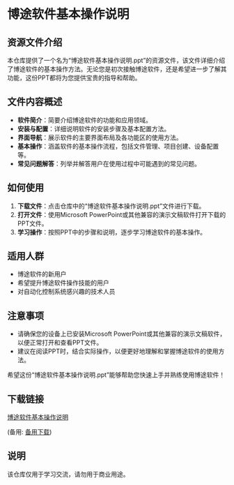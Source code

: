 # 博途软件基本操作说明

## 资源文件介绍

本仓库提供了一个名为“博途软件基本操作说明.ppt”的资源文件，该文件详细介绍了博途软件的基本操作方法。无论您是初次接触博途软件，还是希望进一步了解其功能，这份PPT都将为您提供宝贵的指导和帮助。

## 文件内容概述

- **软件简介**：简要介绍博途软件的功能和应用领域。
- **安装与配置**：详细说明软件的安装步骤及基本配置方法。
- **界面导航**：展示软件的主要界面布局及各功能区的使用方法。
- **基本操作**：涵盖软件的基本操作流程，包括文件管理、项目创建、设备配置等。
- **常见问题解答**：列举并解答用户在使用过程中可能遇到的常见问题。

## 如何使用

1. **下载文件**：点击仓库中的“博途软件基本操作说明.ppt”文件进行下载。
2. **打开文件**：使用Microsoft PowerPoint或其他兼容的演示文稿软件打开下载的PPT文件。
3. **学习操作**：按照PPT中的步骤和说明，逐步学习博途软件的基本操作。

## 适用人群

- 博途软件的新用户
- 希望提升博途软件操作技能的用户
- 对自动化控制系统感兴趣的技术人员

## 注意事项

- 请确保您的设备上已安装Microsoft PowerPoint或其他兼容的演示文稿软件，以便正常打开和查看PPT文件。
- 建议在阅读PPT时，结合实际操作，以便更好地理解和掌握博途软件的使用方法。

希望这份“博途软件基本操作说明.ppt”能够帮助您快速上手并熟练使用博途软件！

## 下载链接
[博途软件基本操作说明](https://pan.quark.cn/s/e0c626444ece) 

(备用: [备用下载](https://pan.baidu.com/s/1X6pTle_LkyPd21Tkw9uoww?pwd=1234))

## 说明

该仓库仅用于学习交流，请勿用于商业用途。
